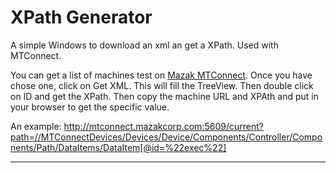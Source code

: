 # XPath Generator

A simple Windows to download an xml an get a XPath.
Used with MTConnect.

You can get a list of machines test on [Mazak MTConnect](http://mtconnect.mazakcorp.com/).
Once you have chose one, click on Get XML. This will fill the TreeView. Then double click on ID and get the XPath.
Then copy the machine URL and XPAth and put in your browser to get the specific value.

An example: http://mtconnect.mazakcorp.com:5609/current?path=//MTConnectDevices/Devices/Device/Components/Controller/Components/Path/DataItems/DataItem[@id=%22exec%22] 

***
